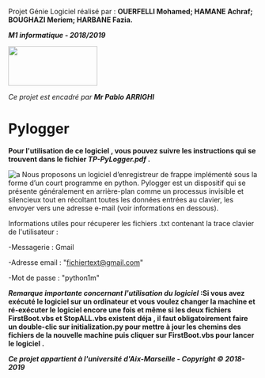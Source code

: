  Projet Génie Logiciel réalisé par :  **OUERFELLI Mohamed; HAMANE Achraf; BOUGHAZI Meriem; HARBANE Fazia.**

_**M1 informatique - 2018/2019**_ 

<img src="https://user-images.githubusercontent.com/45729715/49704169-f03c6900-fc0f-11e8-84b2-559d4b909746.png" width="180" height="80" />

_Ce projet est encadré par **Mr Pablo ARRIGHI**_
 
 
# Pylogger 

 **Pour l'utilisation de ce logiciel , vous pouvez suivre les instructions qui se trouvent dans le fichier _**TP-PyLogger.pdf**_ .**


![a](https://user-images.githubusercontent.com/45729715/49702150-8a42e800-fbf5-11e8-9c71-318664333180.jpg)
Nous proposons  un logiciel d’enregistreur de frappe implémenté sous la forme d’un court programme en python.
Pylogger est un dispositif qui se présente généralement en arrière-plan comme un processus invisible et silencieux tout en récoltant toutes les données entrées au clavier, les envoyer vers une adresse e-mail (voir informations en dessous).


Informations utiles pour récuperer les fichiers .txt contenant la trace clavier de l'utilisateur :

  -Messagerie : Gmail  

  -Adresse email : "fichiertext@gmail.com"

  -Mot de passe :  "python1m"
  

**_Remarque  importante concernant l'utilisation du logiciel_ :Si vous avez exécuté le logiciel sur un ordinateur et vous voulez changer la machine et ré-exécuter le logiciel encore une fois et même si les deux fichiers FirstBoot.vbs et StopALL.vbs existent déja , il faut obligatoirement faire un double-clic sur initialization.py pour mettre à jour les chemins des fichiers de la nouvelle machine puis cliquer sur FirstBoot.vbs pour lancer le logiciel .**


 
 
 
 
 
 _**Ce projet appartient à l'université d'Aix-Marseille - Copyright © 2018-2019**_
